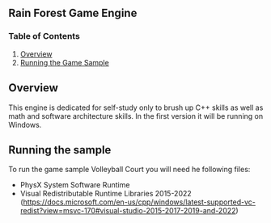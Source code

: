 ## Rain Forest Game Engine

### Table of Contents
1. [Overview](#overview)
2. [Running the Game Sample](#runningthesample)

## Overview
This engine is dedicated for self-study only to brush up C++ skills as well as math and software architecture skills.
In the first version it will be running on Windows.

## Running the sample
To run the game sample Volleyball Court you will need he following files:
- PhysX System Software Runtime
- Visual Redistributable Runtime Libraries 2015-2022 (https://docs.microsoft.com/en-us/cpp/windows/latest-supported-vc-redist?view=msvc-170#visual-studio-2015-2017-2019-and-2022)

